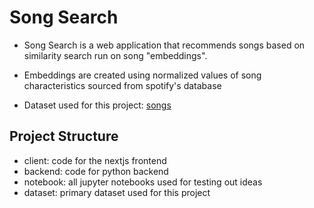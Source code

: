 # Song Search

- Song Search is a web application that recommends songs based on similarity search run on song "embeddings".

- Embeddings are created using normalized values of song characteristics sourced from spotify's database

- Dataset used for this project: [songs](https://www.kaggle.com/datasets/joebeachcapital/30000-spotify-songs)

## Project Structure
- client: code for the nextjs frontend
- backend: code for python backend
- notebook: all jupyter notebooks used for testing out ideas
- dataset: primary dataset used for this project